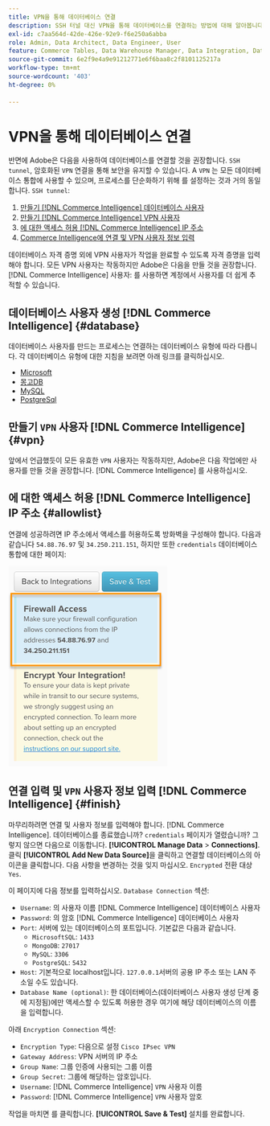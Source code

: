 ```yaml
---
title: VPN을 통해 데이터베이스 연결
description: SSH 터널 대신 VPN을 통해 데이터베이스를 연결하는 방법에 대해 알아봅니다.
exl-id: c7aa564d-42de-426e-92e9-f6e250a6abba
role: Admin, Data Architect, Data Engineer, User
feature: Commerce Tables, Data Warehouse Manager, Data Integration, Data Import/Export
source-git-commit: 6e2f9e4a9e91212771e6f6baa8c2f8101125217a
workflow-type: tm+mt
source-wordcount: '403'
ht-degree: 0%

---
```


# VPN을 통해 데이터베이스 연결

반면에 Adobe은 다음을 사용하여 데이터베이스를 연결할 것을 권장합니다. `SSH tunnel`, 암호화된 `VPN` 연결을 통해 보안을 유지할 수 있습니다. A `VPN` 는 모든 데이터베이스 통합에 사용할 수 있으며, 프로세스를 단순화하기 위해 를 설정하는 것과 거의 동일합니다. `SSH tunnel`:

1. [만들기 [!DNL Commerce Intelligence] 데이터베이스 사용자](#database)
1. [만들기 [!DNL Commerce Intelligence] VPN 사용자](#vpn)
1. [에 대한 액세스 허용 [!DNL Commerce Intelligence] IP 주소](#allowlist)
1. [Commerce Intelligence에 연결 및 VPN 사용자 정보 입력](#finish)

데이터베이스 자격 증명 외에 VPN 사용자가 작업을 완료할 수 있도록 자격 증명을 입력해야 합니다. 모든 VPN 사용자는 작동하지만 Adobe은 다음을 만들 것을 권장합니다. [!DNL Commerce Intelligence] 사용자: 를 사용하면 계정에서 사용자를 더 쉽게 추적할 수 있습니다.

## 데이터베이스 사용자 생성 [!DNL Commerce Intelligence] {#database}

데이터베이스 사용자를 만드는 프로세스는 연결하는 데이터베이스 유형에 따라 다릅니다. 각 데이터베이스 유형에 대한 지침을 보려면 아래 링크를 클릭하십시오.

* [Microsoft](../integrations/microsoft-sql-server.md)
* [몽고DB](../integrations/databases-via-a-vpn.md)
* [MySQL](../integrations/mysql-via-a-direct-connection.md)
* [PostgreSql](../integrations/postgresql.md)

## 만들기 `VPN` 사용자 [!DNL Commerce Intelligence] {#vpn}

앞에서 언급했듯이 모든 유효한 `VPN` 사용자는 작동하지만, Adobe은 다음 작업에만 사용자를 만들 것을 권장합니다. [!DNL Commerce Intelligence] 를 사용하십시오.

## 에 대한 액세스 허용 [!DNL Commerce Intelligence] IP 주소 {#allowlist}

연결에 성공하려면 IP 주소에서 액세스를 허용하도록 방화벽을 구성해야 합니다. 다음과 같습니다 `54.88.76.97` 및 `34.250.211.151`, 하지만 또한 `credentials` 데이터베이스 통합에 대한 페이지:

![MBI_Allow_Access_IPs.png](../../../assets/MBI_allow_access_IPs.png)

## 연결 입력 및 `VPN` 사용자 정보 입력 [!DNL Commerce Intelligence] {#finish}

마무리하려면 연결 및 사용자 정보를 입력해야 합니다. [!DNL Commerce Intelligence]. 데이터베이스를 종료했습니까? `credentials` 페이지가 열렸습니까? 그렇지 않으면 다음으로 이동합니다. **[!UICONTROL Manage Data** > **Connections]**. 클릭 **[!UICONTROL Add New Data Source]**&#x200B;을 클릭하고 연결할 데이터베이스의 아이콘을 클릭합니다. 다음 사항을 변경하는 것을 잊지 마십시오. `Encrypted` 전환 대상 `Yes`.

이 페이지에 다음 정보를 입력하십시오. `Database Connection` 섹션:

* `Username`: 의 사용자 이름 [!DNL Commerce Intelligence] 데이터베이스 사용자
* `Password`: 의 암호 [!DNL Commerce Intelligence] 데이터베이스 사용자
* `Port`: 서버에 있는 데이터베이스의 포트입니다. 기본값은 다음과 같습니다.
   * `MicrosoftSQL`: `1433`
   * `MongoDB`: `27017`
   * `MySQL`: `3306`
   * `PostgreSQL`: `5432`
* `Host`: 기본적으로 localhost입니다. `127.0.0.1`서버의 공용 IP 주소 또는 LAN 주소일 수도 있습니다.
* `Database Name (optional)`: 한 데이터베이스(데이터베이스 사용자 생성 단계 중에 지정됨)에만 액세스할 수 있도록 허용한 경우 여기에 해당 데이터베이스의 이름을 입력합니다.

아래 `Encryption Connection` 섹션:

* `Encryption Type`: 다음으로 설정 `Cisco IPsec VPN`
* `Gateway Address`: VPN 서버의 IP 주소
* `Group Name`: 그룹 인증에 사용되는 그룹 이름
* `Group Secret`: 그룹에 해당하는 암호입니다.
* `Username`: [!DNL Commerce Intelligence] `VPN` 사용자 이름
* `Password`: [!DNL Commerce Intelligence] `VPN` 사용자 암호

작업을 마치면 를 클릭합니다. **[!UICONTROL Save & Test]** 설치를 완료합니다.
